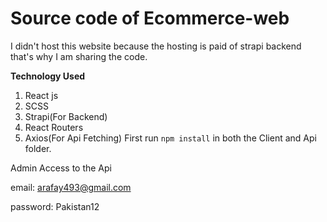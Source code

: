 # Source code of Ecommerce-web

I didn't host this website because the hosting is paid of strapi backend that's why I am sharing the code.

**Technology Used**
1. React js
2. SCSS
3. Strapi(For Backend)
4. React Routers
5. Axios(For Api Fetching)
First run ```npm install``` in both the Client and Api folder.

Admin Access to the Api

email: arafay493@gmail.com

password: Pakistan12
